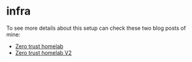 # infra

To see more details about this setup can check these two blog posts of mine:
- [Zero trust homelab](https://blog.ip812.com/p/public/articles/1417231583613554688)
- [Zero trust homelab V2](https://blog.ip812.com/p/public/articles/1428029051347406848)
